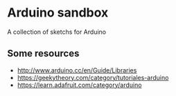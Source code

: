 # Arduino sandbox
A collection of sketchs for Arduino 

## Some resources
* http://www.arduino.cc/en/Guide/Libraries
* https://geekytheory.com/category/tutoriales-arduino
* https://learn.adafruit.com/category/arduino

